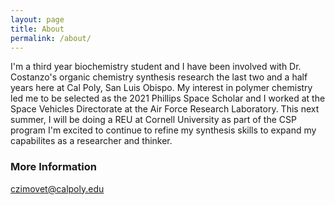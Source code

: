 ```yaml
---
layout: page
title: About
permalink: /about/
---
```


I'm a third year biochemistry student and I have been involved with Dr. Costanzo's organic chemistry synthesis research the last two and a half years here at Cal Poly, San Luis Obispo. My interest in polymer chemistry led me to be selected as the 2021 Phillips Space Scholar and I worked at the Space Vehicles Directorate at the Air Force Research Laboratory. This next summer, I will be doing a REU at Cornell University as part of the CSP program I'm excited to continue to refine my synthesis skills to expand my capabilites as a researcher and thinker.

### More Information



[czimovet@calpoly.edu](mailto:armcdona@calpoly.edu)
